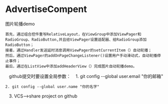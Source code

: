 # AdvertiseCompent
图片轮播demo

    首先，通过组合控件重写RelativeLayout，在ViewGroup中添加ViewPager和RadioGroup、RadioButton,并且给ViewPager设置适配器、给RadioGroup添加RadioButton；
    接着，通过Handler发送延时消息调用ViewPager的setCurrentItem（）自动轮播；
    然后，通过ViewPager的addOnPageChangeListener()设置用户手动滑动式，自动轮播停止事件；
    最后，通过在ListView中添加addHeaderView（）完成图片自动轮播demo。
    



    github提交时要设置全局参数：
    1. git config --global user.email "你的邮箱"
    
    2. git config --global user.name "你的名字"
    
    3. VCS-->share project on github
